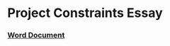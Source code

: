 # Project Constraints Essay

### [Word Document](https://mailuc-my.sharepoint.com/:w:/g/personal/khatrirr_mail_uc_edu/EbbnnGs5nz1Pg5oVadH5T24BD3SG8urx30WfUoHnhudY-Q?e=QIiQdr)
